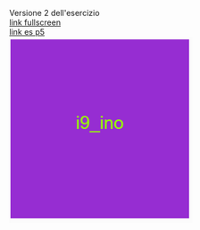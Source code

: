Versione 2 dell'esercizio  
[link fullscreen](https://editor.p5js.org/benedettb/full/ysduDyijI)  
[link es p5](https://editor.p5js.org/benedettb/sketches/ysduDyijI)  
![immagine](https://github.com/benedettb/archive/blob/master/benedettb/p5/esercizi/generatore%20parole/generatore_di_parole_2020_06_24/parole2.PNG)
